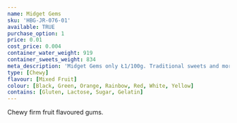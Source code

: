 ```yaml
---
name: Midget Gems
sku: 'HBG-JR-076-01'
available: TRUE
purchase_option: 1
price: 0.01
cost_price: 0.004
container_water_weight: 919
container_sweets_weight: 834
meta_description: 'Midget Gems only Ł1/100g. Traditional sweets and more at Humbugs Confectionery Store. Specialists in satisfying your sweet tooth!'
type: [Chewy]
flavour: [Mixed Fruit]
colour: [Black, Green, Orange, Rainbow, Red, White, Yellow]
contains: [Gluten, Lactose, Sugar, Gelatin]
---
```

Chewy firm fruit flavoured gums.